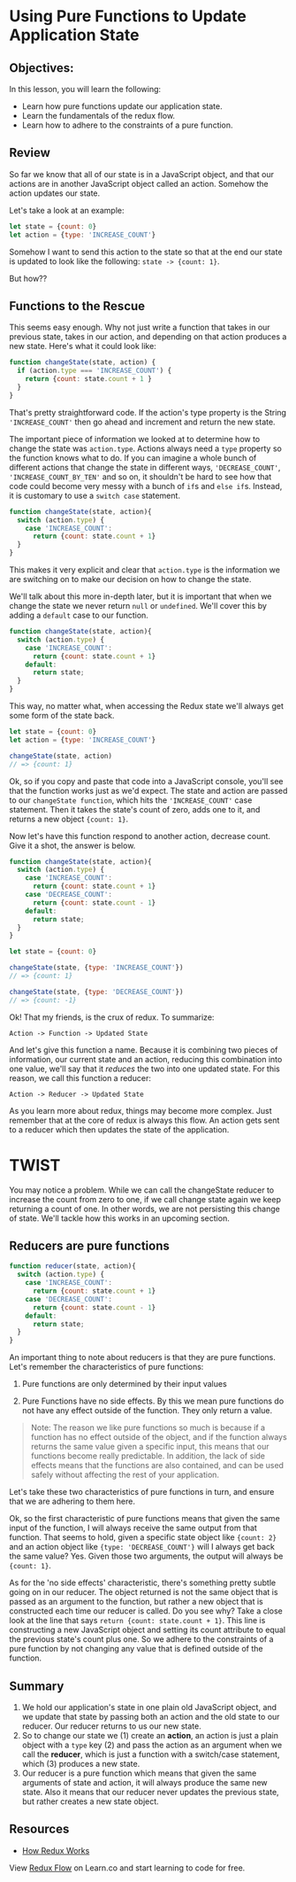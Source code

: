 # Using Pure Functions to Update Application State

## Objectives:

In this lesson, you will learn the following:

* Learn how pure functions update our application state.
* Learn the fundamentals of the redux flow.
* Learn how to adhere to the constraints of a pure function.

## Review

So far we know that all of our state is in a JavaScript object, and that our
actions are in another JavaScript object called an action. Somehow the action
updates our state.

Let's take a look at an example:

```js
let state = {count: 0}
let action = {type: 'INCREASE_COUNT'}
```

Somehow I want to send this action to the state so that at the end our state is
updated to look like the following: `state -> {count: 1}`.

But how??

## Functions to the Rescue

This seems easy enough. Why not just write a function that takes in our previous
state, takes in our action, and depending on that action produces a new state.
Here's what it could look like:

```js
function changeState(state, action) {
  if (action.type === 'INCREASE_COUNT') {
    return {count: state.count + 1 }
  }
}
```

That's pretty straightforward code. If the action's type property is the String
`'INCREASE_COUNT'` then go ahead and increment and return the new state.

The important piece of information we looked at to determine how to change the
state was `action.type`. Actions always need a `type` property so the function
knows what to do. If you can imagine a whole bunch of different actions that
change the state in different ways, `'DECREASE_COUNT'`,
`'INCREASE_COUNT_BY_TEN'` and so on, it shouldn't be hard to see how that code
could become very messy with a bunch of `if`s and `else if`s. Instead, it is
customary to use a `switch case` statement.

```js
function changeState(state, action){
  switch (action.type) {
    case 'INCREASE_COUNT':
      return {count: state.count + 1}
  }
}
```

This makes it very explicit and clear that `action.type` is the information we
are switching on to make our decision on how to change the state.

We'll talk about this more in-depth later, but it is important that when we
change the state we never return `null` or `undefined`. We'll cover this by
adding a `default` case to our function.

```js
function changeState(state, action){
  switch (action.type) {
    case 'INCREASE_COUNT':
      return {count: state.count + 1}
    default:
      return state;
  }
}
```

This way, no matter what, when accessing the Redux state we'll always get some
form of the state back.

```js
let state = {count: 0}
let action = {type: 'INCREASE_COUNT'}

changeState(state, action)
// => {count: 1}
```

Ok, so if you copy and paste that code into a JavaScript console, you'll see
that the function works just as we'd expect. The state and action are passed to
our `changeState function`, which hits the `'INCREASE_COUNT'` case statement.
Then it takes the state's count of zero, adds one to it, and returns a new
object `{count: 1}`.

Now let's have this function respond to another action, decrease count. Give it
a shot, the answer is below.


```js
function changeState(state, action){	  
  switch (action.type) {
    case 'INCREASE_COUNT':
      return {count: state.count + 1}
    case 'DECREASE_COUNT':
      return {count: state.count - 1}
    default:
      return state;
  }
}

let state = {count: 0}

changeState(state, {type: 'INCREASE_COUNT'})
// => {count: 1}

changeState(state, {type: 'DECREASE_COUNT'})
// => {count: -1}
```

Ok! That my friends, is the crux of redux. To summarize:

```
Action -> Function -> Updated State
```

And let's give this function a name. Because it is combining two pieces of
information, our current state and an action, reducing this combination into one
value, we'll say that it _reduces_ the two into one updated state. For this
reason, we call this function a reducer:

```
Action -> Reducer -> Updated State
```

As you learn more about redux, things may become more complex. Just remember
that at the core of redux is always this flow. An action gets sent to a reducer
which then updates the state of the application.

# TWIST

You may notice a problem. While we can call the changeState reducer to increase
the count from zero to one, if we call change state again we keep returning a
count of one. In other words, we are not persisting this change of state. We'll
tackle how this works in an upcoming section.

## Reducers are pure functions

```js
function reducer(state, action){	  
  switch (action.type) {
    case 'INCREASE_COUNT':
      return {count: state.count + 1}
    case 'DECREASE_COUNT':
      return {count: state.count - 1}
    default:
      return state;
  }
}
```

An important thing to note about reducers is that they are pure functions. Let's
remember the characteristics of pure functions:

1. Pure functions are only determined by their input values

2. Pure Functions have no side effects. By this we mean pure functions do not have
any effect outside of the function. They only return a value.

> Note: The reason we like pure functions so much is because if a function has
no effect outside of the object, and if the function always returns the same
value given a specific input, this means that our functions become really
predictable. In addition, the lack of side effects means that the functions are
also contained, and can be used safely without affecting the rest of your
application.

Let's take these two characteristics of pure functions in turn, and ensure that
we are adhering to them here.

Ok, so the first characteristic of pure functions means that given the same
input of the function, I will always receive the same output from that function.
That seems to hold, given a specific state object like `{count: 2}` and an
action object like `{type: 'DECREASE_COUNT'}` will I always get back the same
value? Yes. Given those two arguments, the output will always be `{count: 1}`.

As for the 'no side effects' characteristic, there's something pretty subtle
going on in our reducer. The object returned is not the same object that is
passed as an argument to the function, but rather a new object that is
constructed each time our reducer is called. Do you see why? Take a close look
at the line that says `return {count: state.count + 1}`. This line is
constructing a new JavaScript object and setting its count attribute to equal
the previous state's count plus one. So we adhere to the constraints of a pure
function by not changing any value that is defined outside of the function.

## Summary

1. We hold our application's state in one plain old JavaScript object, and we
update that state by passing both an action and the old state to our reducer.
Our reducer returns to us our new state.
2. So to change our state we (1) create an **action**, an action is just a plain
object with a `type` key (2) and pass the action as an argument when we call the
**reducer**, which is just a function with a switch/case statement, which (3)
produces a new state.
3. Our reducer is a pure function which means that given the same arguments of
state and action, it will always produce the same new state. Also it means that
our reducer never updates the previous state, but rather creates a new state
object.

## Resources
* [How Redux Works](https://daveceddia.com/how-does-redux-work/)

<p class='util--hide'>View <a href='https://learn.co/lessons/redux-flow'>Redux Flow</a> on Learn.co and start learning to code for free.</p>
